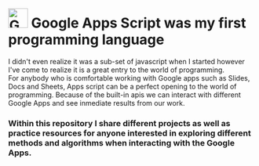 # <img src="https://upload.wikimedia.org/wikipedia/commons/thumb/2/2f/Google_Apps_Script.svg/768px-Google_Apps_Script.svg.png" alt="Google Apps Script" width="40" height="40"/> Google Apps Script was my first programming language #

I didn't even realize it was a sub-set of javascript when I started however I've come to realize it is a great entry to the world of programming. <br >
For anybody who is comfortable working with Google apps such as Slides, Docs and Sheets, Apps script can be a perfect opening to the world of programming. Because of the built-in apis we can interact with different Google Apps and see inmediate results from our work. <br />
### Within this repository I share different projects as well as practice resources for anyone interested in exploring different methods and algorithms when interacting with the Google Apps. ###

